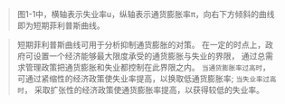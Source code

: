 >   图1-1中，横轴表示失业率u，纵轴表示通货膨胀率π，向右下方倾斜的曲线即为短期菲利普斯曲线。

>   短期菲利普斯曲线可用于分析抑制通货膨胀的对策。
在一定的时点上，政府可设置一个经济能够最大限度承受的通货膨胀与失业的界限，
通过总需求管理政策把通货膨胀和失业都控制在此界限之内。
`当通货膨胀率过高时`，
    可通过紧缩性的经济政策使失业率提高，以换取低通货膨胀率;
`当失业率过高时`，
    采取扩张性的经济政策使通货膨胀率提高，以获得较低的失业率。